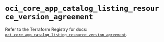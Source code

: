 # `oci_core_app_catalog_listing_resource_version_agreement`

Refer to the Terraform Registry for docs: [`oci_core_app_catalog_listing_resource_version_agreement`](https://registry.terraform.io/providers/oracle/oci/6.18.0/docs/resources/core_app_catalog_listing_resource_version_agreement).
